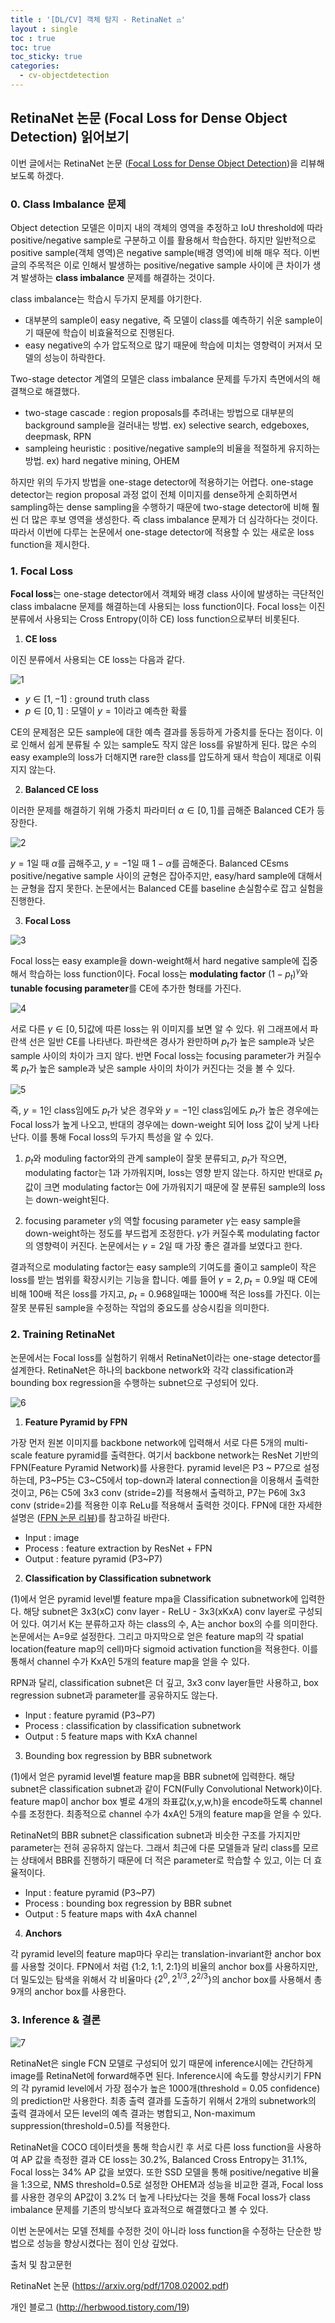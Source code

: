 ```yaml
---
title : '[DL/CV] 객체 탐지 - RetinaNet ⚖️'
layout : single
toc : true
toc: true
toc_sticky: true
categories:
  - cv-objectdetection
---
```


## RetinaNet 논문 (Focal Loss for Dense Object Detection) 읽어보기


이번 글에서는 RetinaNet 논문 ([<U>Focal Loss for Dense Object Detection</U>](https://arxiv.org/pdf/1708.02002.pdf))을 리뷰해보도록 하겠다.

### 0. Class Imbalance 문제
Object detection 모델은 이미지 내의 객체의 영역을 추정하고 IoU threshold에 따라 positive/negative sample로 구분하고 이를 활용해서 학습한다. 하지만 일반적으로 positive sample(객체 영역)은 negative sample(배경 영역)에 비해 매우 적다. 이번 글의 주목적은 이로 인해서 발생하는 positive/negative sample 사이에 큰 차이가 생겨 발생하는 **class imbalance** 문제를 해결하는 것이다.

class imbalance는 학습시 두가지 문제를 야기한다.
* 대부분의 sample이 easy negative, 즉 모델이 class를 예측하기 쉬운 sample이기 때문에 학습이 비효율적으로 진행된다.
* easy negative의 수가 압도적으로 많기 때문에 학습에 미치는 영향력이 커져서 모델의 성능이 하락한다.

Two-stage detector 계열의 모델은 class imbalance 문제를 두가지 측면에서의 해결책으로 해결했다. 
* two-stage cascade : region proposals를 추려내는 방법으로 대부분의 background sample을 걸러내는 방법. ex) selective search, edgeboxes, deepmask, RPN
* sampleing heuristic : positive/negative sample의 비율을 적절하게 유지하는 방법. ex) hard negative mining, OHEM

하지만 위의 두가지 방법을 one-stage detector에 적용하기는 어렵다. one-stage detector는 region proposal 과정 없이 전체 이미지를 dense하게 순회하면서 sampling하는 dense sampling을 수행하기 때문에 two-stage detector에 비해 훨씬 더 많은 후보 영역을 생성한다. 즉 class imbalance 문제가 더 심각하다는 것이다. 따라서 이번에 다루는 논문에서 one-stage detector에 적용할 수 있는 새로운 loss function을 제시한다.



### 1. Focal Loss

**Focal loss**는 one-stage detector에서 객체와 배경 class 사이에 발생하는 극단적인 class imbalacne 문제를 해결하는데 사용되는 loss function이다. Focal loss는 이진 분류에서 사용되는 Cross Entropy(이하 CE) loss function으로부터 비롯된다.

1) **CE loss**

이진 분류에서 사용되는 CE loss는 다음과 같다.

![1](https://user-images.githubusercontent.com/77332628/217969860-639b15e1-d866-4f28-94f7-6ef164a98140.png)

* $y∈[1,-1]$ : ground truth class
* $p∈[0,1]$ : 모델이 $y=1$이라고 예측한 확률
 
CE의 문제점은 모든 sample에 대한 예측 결과를 동등하게 가중치를 둔다는 점이다. 이로 인해서 쉽게 분류될 수 있는 sample도 작지 않은 loss를 유발하게 된다. 많은 수의 easy example의 loss가 더해지면 rare한 class를 압도하게 돼서 학습이 제대로 이뤄지지 않는다.

2) **Balanced CE loss**

이러한 문제를 해결하기 위해 가중치 파라미터 $α∈[0,1]$를 곱해준 Balanced CE가 등장한다. 

![2](https://user-images.githubusercontent.com/77332628/217969985-c2918775-5498-4c30-ac43-022418967bea.png)


$y=1$일 때 $α$를 곱해주고, $y=-1$일 때 $1-α$를 곱해준다. Balanced CEsms positive/negative sample 사이의 균형은 잡아주지만, easy/hard sample에 대해서는 균형을 잡지 못한다. 논문에서는 Balanced CE를 baseline 손실함수로 잡고 실험을 진행한다.

3) **Focal Loss**

![3](https://user-images.githubusercontent.com/77332628/217969864-fa324a3c-f8df-4b6e-9cc5-0aae8acbc0bd.png)

Focal loss는 easy example을 down-weight해서 hard negative sample에 집중해서 학습하는 loss function이다. Focal loss는 **modulating factor** $(1-p_t)^γ$와 **tunable focusing parameter**를 CE에 추가한 형태를 가진다. 

![4](https://user-images.githubusercontent.com/77332628/217969866-328b0ada-bbcb-434a-9ca1-4fe8d6eba5ad.png)

서로 다른 $γ∈[0,5]$값에 따른 loss는 위 이미지를 보면 알 수 있다. 위 그래프에서 파란색 선은 일반 CE를 나타낸다. 파란색은 경사가 완만하며 $p_t$가 높은 sample과 낮은 sample 사이의 차이가 크지 않다. 반면 Focal loss는 focusing parameter가 커질수록 $p_t$가 높은 sample과 낮은 sample 사이의 차이가 커진다는 것을 볼 수 있다.

![5](https://user-images.githubusercontent.com/77332628/217969870-4a22d454-0179-4e9f-87ac-17cdc949adc7.png)

즉, $y=1$인 class임에도 $p_t$가 낮은 경우와 $y=-1$인 class임에도 $p_t$가 높은 경우에는 Focal loss가 높게 나오고, 반대의 경우에는 down-weight 되어 loss 값이 낮게 나타난다. 이를 통해 Focal loss의 두가지 특성을 알 수 있다.

1. $p_t$와 moduling factor와의 관계
sample이 잘못 분류되고, $p_t$가 작으면, modulating factor는 1과 가까워지며, loss는 영향 받지 않는다. 하지만 반대로 $p_t$ 값이 크면 modulating factor는 0에 가까워지기 때문에 잘 분류된 sample의 loss는 down-weight된다.

2. focusing parameter $γ$의 역할
focusing parameter $γ$는 easy sample을 down-weight하는 정도를 부드럽게 조정한다. $γ$가 커질수록 modulating factor의 영향력이 커진다. 논문에서는 $γ=2$일 때 가장 좋은 결과를 보였다고 한다.

결과적으로 modulating factor는 easy sample의 기여도를 줄이고 sample이 작은 loss를 받는 범위를 확장시키는 기능을 합니다. 예를 들어 $γ=2, p_t=0.9$일 때 CE에 비해 100배 적은 loss를 가지고, $p_t=0.968$일때는 1000배 적은 loss를 가진다. 이는 잘못 분류된 sample을 수정하는 작업의 중요도를 상승시킴을 의미한다.



### 2. Training RetinaNet

논문에서는 Focal loss를 실험하기 위해서 RetinaNet이라는 one-stage detector를 설계한다. RetinaNet은 하나의 backbone network와  각각 classification과 bounding box regression을 수행하는 subnet으로 구성되어 있다. 

![6](https://user-images.githubusercontent.com/77332628/217969871-021e803e-de1d-492c-b3fc-2b109b10cf2b.png)

1) **Feature Pyramid by FPN**

가장 먼저 원본 이미지를 backbone network에 입력해서 서로 다른 5개의 multi-scale feature pyramid를 출력한다. 여기서 backbone network는 ResNet 기반의 FPN(Feature Pyramid Network)를 사용한다. pyramid level은 P3 ~ P7으로 설정하는데, P3~P5는 C3~C5에서 top-down과 lateral connection을 이용해서 출력한 것이고, P6는 C5에 3x3 conv (stride=2)를 적용해서 출력하고, P7는 P6에 3x3 conv (stride=2)를 적용한 이후 ReLu를 적용해서 출력한 것이다. FPN에 대한 자세한 설명은 ([<U>FPN 논문 리뷰</U>](https://hamin-chang.github.io/cv-objectdetection/fpn/))를 참고하길 바란다.

* Input : image
* Process : feature extraction by ResNet + FPN
* Output : feature pyramid (P3~P7)

2) **Classification by Classification subnetwork**

(1)에서 얻은 pyramid level별 feature mpa을 Classification subnetwork에 입력한다. 해당 subnet은 3x3(xC) conv layer - ReLU - 3x3(xKxA) conv layer로 구성되어 있다. 여기서 K는 분류하고자 하는 class의 수,  A는 anchor box의 수를 의미한다. 논문에서는 A=9로 설정한다. 그리고 마지막으로 얻은 feature map의 각 spatial location(feature map의 cell)마다 sigmoid activation function을 적용한다. 이를 통해서 channel 수가 KxA인 5개의 feature map을 얻을 수 있다.

RPN과 달리, classification subnet은 더 깊고, 3x3 conv layer들만 사용하고, box regression subnet과 parameter를 공유하지도 않는다. 

* Input : feature pyramid (P3~P7)
* Process : classification by classification subnetwork
* Output : 5 feature maps with KxA channel

3) Bounding box regression by BBR subnetwork

(1)에서 얻은 pyramid level별 feature map을 BBR subnet에 입력한다. 해당 subnet은 classification subnet과 같이 FCN(Fully Convolutional Network)이다. feature map이 anchor box 별로 4개의 좌표값(x,y,w,h)을 encode하도록 channel수를 조정한다. 최종적으로 channel 수가 4xA인 5개의 feature map을 얻을 수 있다.

RetinaNet의 BBR subnet은 classification subnet과 비슷한 구조를 가지지만 parameter는 전혀 공유하지 않는다. 그래서 최근에 다룬 모델들과 달리 class를 모르는 상태에서 BBR를 진행하기 때문에 더 적은 parameter로 학습할 수 있고, 이는 더 효율적이다.



* Input : feature pyramid (P3~P7)
* Process : bounding box regression by BBR subnet
* Output : 5 feature maps with 4xA channel

4) **Anchors**

각 pyramid level의 feature map마다 우리는 translation-invariant한 anchor box를 사용할 것이다. FPN에서 처럼 {1:2, 1:1, 2:1}의 비율의 anchor box를 사용하지만, 더 밀도있는 탐색을 위해서 각 비율마다 {$2^0,2^{1/3},2^{2/3}$}의 anchor box를 사용해서 총 9개의 anchor box를 사용한다. 

### 3. Inference & 결론

![7](https://user-images.githubusercontent.com/77332628/217969875-e474dfc7-1e80-42a1-9792-5a8b331d05a5.png)


RetinaNet은 single FCN 모델로 구성되어 있기 때문에 inference시에는 간단하게 image를 RetinaNet에 forward해주면 된다. Inference시에 속도를 향상시키기 FPN의 각 pyramid level에서 가장 점수가 높은 1000개(threshold = 0.05 confidence)의 prediction만 사용한다. 최종 출력 결과를 도출하기 위해서 2개의 subnetwork의 출력 결과에서 모든 level의 예측 결과는 병합되고, Non-maximum suppression(threshold=0.5)를 적용한다.

RetinaNet을 COCO 데이터셋을 통해 학습시킨 후 서로 다른 loss function을 사용하여 AP 값을 측정한 결과 CE loss는 30.2%, Balanced Cross Entropy는 31.1%, Focal loss는 34% AP 값을 보였다. 또한 SSD 모델을 통해 positive/negative 비율을 1:3으로, NMS threshold=0.5로 설정한 OHEM과 성능을 비교한 결과, Focal loss를 사용한 경우의 AP값이 3.2% 더 높게 나타났다는 것을 통해 Focal loss가 class imbalance 문제를 기존의 방식보다 효과적으로 해결했다고 볼 수 있다.

이번 논문에서는 모델 전체를 수정한 것이 아니라 loss function을 수정하는 단순한 방법으로 성능을 향상시켰다는 점이 인상 깊었다.

출처 및 참고문헌 

RetinaNet 논문 (https://arxiv.org/pdf/1708.02002.pdf)

개인 블로그 (http://herbwood.tistory.com/19)

